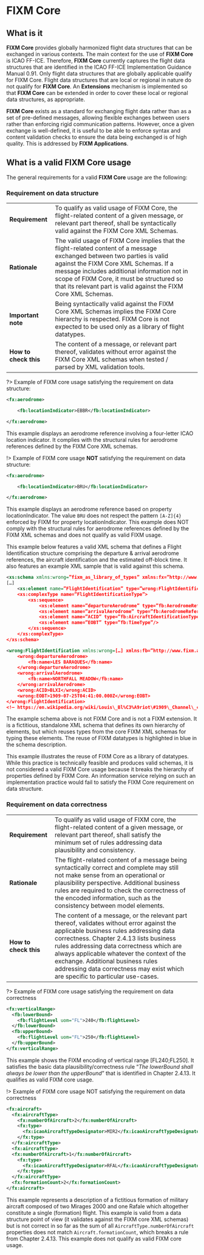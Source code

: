 # FIXM Core

## What is it

**FIXM Core** provides globally harmonized flight data structures that
can be exchanged in various contexts. The main context for the use of
**FIXM Core** is ICAO FF-ICE. Therefore, **FIXM Core** currently
captures the flight data structures that are identified in the ICAO
FF-ICE Implementation Guidance Manual 0.91. Only flight data structures
that are globally applicable qualify for FIXM Core. Flight data
structures that are local or regional in nature do not qualify for
**FIXM Core**. An **Extensions** mechanism is implemented so that **FIXM
Core** can be extended in order to cover these local or regional data
structures, as appropriate.

**FIXM Core** exists as a standard for exchanging flight data rather
than as a set of pre-defined messages, allowing flexible exchanges
between users rather than enforcing rigid communication patterns.
However, once a given exchange is well-defined, it is useful to be able
to enforce syntax and content validation checks to ensure the data being
exchanged is of high quality. This is addressed by **FIXM Applications**.

## What is a valid FIXM Core usage

The general requirements for a valid **FIXM Core** usage are the
following:

### Requirement on data structure

| | | |
|-|-|-|
| **Requirement**                   | To qualify as valid usage of FIXM Core, the flight-related content of a given message, or relevant part thereof, shall be syntactically valid against the FIXM Core XML Schemas.|
| **Rationale**                     | The valid usage of FIXM Core implies that the flight-related content of a message exchanged between two parties is valid against the FIXM Core XML Schemas. If a message includes additional information not in scope of FIXM Core, it must be structured so that its relevant part is valid against the FIXM Core XML Schemas.|
| **Important note**                | Being syntactically valid against the FIXM Core XML Schemas implies the FIXM Core hierarchy is respected. FIXM Core is not expected to be used only as a library of flight datatypes.|
| **How to check this**             | The content of a message, or relevant part thereof, validates without error against the FIXM Core XML schemas when tested / parsed by XML validation tools.|

?> Example of FIXM core usage satisfying the requirement on data structure:

```xml
<fx:aerodrome>

    <fb:locationIndicator>EBBR</fb:locationIndicator>

</fx:aerodrome>
```

This example displays an aerodrome reference involving a four-letter
ICAO location indicator. It complies with the structural rules for
aerodrome references defined by the FIXM Core XML schemas.

!> Example of FIXM core usage **NOT** satisfying the requirement on data structure:

```xml
<fx:aerodrome>

    <fb:locationIndicator>BRU</fb:locationIndicator>

</fx:aerodrome>
```

This example displays an aerodrome reference based on property
locationIndicator. The value `BRU` does not respect the pattern
`[A-Z]{4}` enforced by FIXM for property locationIndicator. This example
does NOT comply with the structural rules for aerodrome references
defined by the FIXM XML schemas and does not qualify as valid FIXM
usage.

This example below features a valid XML schema that defines a Flight
Identification structure comprising the departure & arrival aerodrome
references, the aircraft identification and the estimated off-block
time. It also features an example XML sample that is valid against this
schema.

```xml
<xs:schema xmlns:wrong=”fixm_as_library_of_types” xmlns:fx=”http://www.fixm.aero/flight/4.2" xmlns:fb=”http://www.fixm.aero/base/4.2"\[…\] >
[…]
    <xs:element name=”FlightIdentification” type=”wrong:FlightIdentificationType”/>
    <xs:complexType name=”FlightIdentificationType”>
        <xs:sequence>
            <xs:element name=”departureAerodrome” type=”fb:AerodromeReferenceType”/>
            <xs:element name=”arrivalAerodrome” type=”fb:AerodromeReferenceType”/>
            <xs:element name=”ACID” type=”fb:AircraftIdentificationType”/>
            <xs:element name=”EOBT” type=”fb:TimeType”/>
        </xs:sequence>
    </xs:complexType>
</xs:schema>
```

```xml
<wrong:FlightIdentification xmlns:wrong=[…] xmlns:fb=”http://www.fixm.aero/base/4.2" xmlns:xs=”http://www.w3.org/2001/XMLSchema-instance" xs:schemaLocation=[…]“>
    <wrong:departureAerodrome>
        <fb:name>LES BARAQUES</fb:name>
    </wrong:departureAerodrome>
    <wrong:arrivalAerodrome>
        <fb:name>NORTHFALL MEADOW</fb:name>
    </wrong:arrivalAerodrome>
    <wrong:ACID>BLXI</wrong:ACID>
    <wrong:EOBT>1909-07-25T04:41:00.000Z</wrong:EOBT>
</wrong:FlightIdentification>
<!– https://en.wikipedia.org/wiki/Louis\_Bl%C3%A9riot\#1909\_Channel\_crossing –>
```

The example schema above is not FIXM Core and is not a FIXM extension.
It is a fictitious, standalone XML schema that defines its own hierarchy
of elements, but which reuses types from the core FIXM XML schemas for
typing these elements. The reuse of FIXM datatypes is highlighted in
blue in the schema description.

This example illustrates the reuse of FIXM Core as a library of
datatypes. While this practice is technically feasible and produces
valid schemas, it is not considered a valid FIXM Core usage because it
breaks the hierarchy of properties defined by FIXM Core. An information
service relying on such an implementation practice would fail to satisfy
the FIXM Core requirement on data structure.

### Requirement on data correctness

| | | |
|-|-|-|
| **Requirement**                     | To qualify as valid usage of FIXM core, the flight-related content of a given message, or relevant part thereof, shall satisfy the minimum set of rules addressing data plausibility and consistency.                                                                                                                                                                                            |
| **Rationale**                       | The flight-related content of a message being syntactically correct and complete may still not make sense from an operational or plausibility perspective. Additional business rules are required to check the correctness of the encoded information, such as the consistency between model elements.                                                                                           |
| **How to check this**               | The content of a message, or the relevant part thereof, validates without error against the applicable business rules addressing data correctness. Chapter 2.4.13 lists business rules addressing data correctness which are always applicable whatever the context of the exchange. Additional business rules addressing data correctness may exist which are specific to particular use-cases. |

?> Example of FIXM core usage satisfying the requirement on data correctness

```xml
<fx:verticalRange>
  <fb:lowerBound>
    <fb:flightLevel uom="FL">240</fb:flightLevel>
  </fb:lowerBound>
  <fb:upperBound>
    <fb:flightLevel uom="FL">250</fb:flightLevel>
  </fb:upperBound>
</fx:verticalRange>
```

This example shows the FIXM encoding of vertical range \[FL240;FL250\].
It satisfies the basic data plausibility/correctness rule “*The
lowerBound shall always be lower than the upperBound*” that is
identified in Chapter 2.4.13. It qualifies as valid FIXM core usage.

!> Example of FIXM core usage NOT satisfying the requirement on data
correctness

```xml
<fx:aircraft>
  <fx:aircraftType>
    <fx:numberOfAircraft>2</fx:numberOfAircraft>
    <fx:type>
      <fx:icaoAircraftTypeDesignator>MIR2</fx:icaoAircraftTypeDesignator>
    </fx:type>
  </fx:aircraftType>
  <fx:aircraftType>
  <fx:numberOfAircraft>1</fx:numberOfAircraft>
    <fx:type>
      <fx:icaoAircraftTypeDesignator>RFAL</fx:icaoAircraftTypeDesignator>
    </fx:type>
  </fx:aircraftType>
  <fx:formationCount>2</fx:formationCount>
</fx:aircraft>
```

This example represents a description of a fictitious formation of
military aircraft composed of two Mirages 2000 and one Rafale which
altogether constitute a single (formation) flight. This example is valid
from a data structure point of view (it validates against the FIXM core
XML schemas) but is not correct in so far as the sum of all
`AircraftType.numberOfAircraft` properties does not match
`Aircraft.formationCount`, which breaks a rule from Chapter 2.4.13. This
example does not qualify as valid FIXM core usage.
